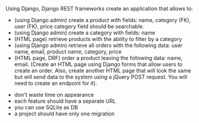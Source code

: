 Using Django, Django REST frameworks create an application that allows to:

- (using Django admin) create a product with fields: name, category (FK), user (FK), price category field should be searchable.
- (using Django admin) create a category with fields: name
- (HTML page) retrieve products with the ability to filter by a category
- (using Django admin) retrieve all orders with the following data: user name, email, product name, category, price
- (HTML page, DRF) order a product leaving the following data: name, email. (Create an HTML page using Django forms that allow users to create an order. Also, create another HTML page that will look the same but will send data to the system using a jQuery POST request. You will need to create an endpoint for it).

* don't waste time on appearance
* each feature should have a separate URL
* you can use SQLite as DB
* a project should have only one migration